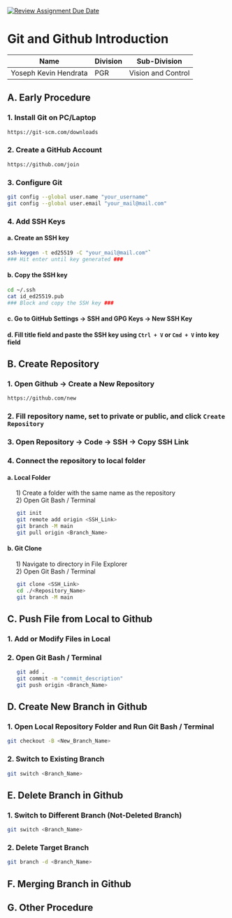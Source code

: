 [![Review Assignment Due Date](https://classroom.github.com/assets/deadline-readme-button-22041afd0340ce965d47ae6ef1cefeee28c7c493a6346c4f15d667ab976d596c.svg)](https://classroom.github.com/a/tbEHDGEc)

# Git and Github Introduction

| Name  | Division        | Sub-Division  |
| ----- | ---------- | ---------- |
| Yoseph Kevin Hendrata   | PGR | Vision and Control |

## A. Early Procedure

### **1. Install Git on PC/Laptop**  

   ```bash
   https://git-scm.com/downloads
   ```

### **2. Create a GitHub Account**  

   ```bash
   https://github.com/join
   ```

### **3. Configure Git**

   ```bash
   git config --global user.name "your_username"  
   git config --global user.email "your_mail@mail.com"
   ```

### **4. Add SSH Keys**  

#### a. Create an SSH key

   ```bash
   ssh-keygen -t ed25519 -C "your_mail@mail.com"`  
   ### Hit enter until key generated ###
   ```

#### b. Copy the SSH key

   ```bash
   cd ~/.ssh
   cat id_ed25519.pub
   ### Block and copy the SSH key ###
   ```  

#### c. Go to **GitHub Settings** -> **SSH and GPG Keys** -> **New SSH Key**

#### d. Fill title field and paste the SSH key using `Ctrl + V` or `Cmd + V` into key field

## B. Create Repository

### **1. Open Github -> Create a New Repository**

   ```bash
   https://github.com/new
   ```

### **2. Fill repository name, set to private or public, and click `Create Repository`**

### **3. Open Repository -> Code -> SSH -> Copy SSH Link**

### **4. Connect the repository to local folder**

#### a. Local Folder

&nbsp;&nbsp;&nbsp;&nbsp; 1) Create a folder with the same name as the repository  
&nbsp;&nbsp;&nbsp;&nbsp; 2) Open Git Bash / Terminal

   ```bash
      git init
      git remote add origin <SSH_Link>
      git branch -M main
      git pull origin <Branch_Name>
   ```

#### b. Git Clone

&nbsp;&nbsp;&nbsp;&nbsp; 1) Navigate to directory in File Explorer  
&nbsp;&nbsp;&nbsp;&nbsp; 2) Open Git Bash / Terminal

   ```bash
      git clone <SSH_Link>
      cd ./<Repository_Name>
      git branch -M main
   ```

## C. Push File from Local to Github

### **1. Add or Modify Files in Local**

### **2. Open Git Bash / Terminal**

   ```bash
      git add .
      git commit -m "commit_description"
      git push origin <Branch_Name>
   ```

## D. Create New Branch in Github

### **1. Open Local Repository Folder and Run Git Bash / Terminal**

   ```bash
   git checkout -B <New_Branch_Name> 
   ```

### **2. Switch to Existing Branch**

   ```bash
   git switch <Branch_Name>
   ```

## E. Delete Branch in Github

### **1. Switch to Different Branch (Not-Deleted Branch)**

   ```bash
   git switch <Branch_Name>
   ```

### **2. Delete Target Branch**

   ```bash
   git branch -d <Branch_Name>
   ```

## F. Merging Branch in Github

## G. Other Procedure
